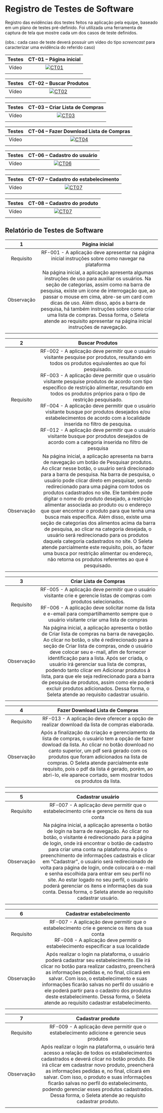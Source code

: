 # Registro de Testes de Software


Registro das evidências dos testes feitos na aplicação pela equipe, baseado em um plano de testes pré-definido. Foi utilizada uma ferramenta de captura de tela que mostre cada um dos casos de teste definidos.

(obs.: cada caso de teste deverá possuir um vídeo do tipo _screencast_ para caracterizar uma evidência do referido caso)

| Testes 	| CT-01 – Página inicial	|
|:---:	|:---:	|
|	Vídeo 	| [![CT01](https://img.youtube.com/vi/fRXAynvNqBM/0.jpg)](https://youtu.be/fRXAynvNqBM)|
|  	|  	|

| Testes 	| CT-02 – Buscar Produtos	|
|:---:	|:---:	|
|	Vídeo 	| [![CT02](https://img.youtube.com/vi/QmDmZIZff7k/0.jpg)](https://youtu.be/QmDmZIZff7k)|
|  	|  	|

| Testes 	| CT-03 – Criar Lista de Compras	|
|:---:	|:---:	|
|	Vídeo 	| [![CT03](https://img.youtube.com/vi/ZvuHq91xTjw/0.jpg)](https://youtu.be/ZvuHq91xTjw)|
|  	|  	|

| Testes 	| CT-04 – Fazer Download Lista de Compras	|
|:---:	|:---:	|
|	Vídeo 	| [![CT04](https://img.youtube.com/vi/e7NaAXRcSbs/0.jpg)](https://youtu.be/e7NaAXRcSbs)|
|  	|  	|

| Testes 	| CT-06 – Cadastro do usuário	|
|:---:	|:---:	|
|	Vídeo 	| [![CT06](https://img.youtube.com/vi/Ip64HgVzUE0/0.jpg)](https://youtu.be/Ip64HgVzUE0?si=vOgABg3nBaLbCuU_)|
|  	|  	|

| Testes 	| CT-07 – Cadastro do estabelecimento	|
|:---:	|:---:	|
|	Vídeo 	| [![CT07](https://img.youtube.com/vi/K17GJHHMWbc/0.jpg)](https://youtu.be/K17GJHHMWbc)  |
|  	|  	|

| Testes 	| CT-08 – Cadastro do produto	|
|:---:	|:---:	|
|	Vídeo 	| [![CT07](https://img.youtube.com/vi/2WMw-HRKBG8/0.jpg)](https://youtu.be/2WMw-HRKBG8) |
|  	|  	|


## Relatório de Testes de Software

| 1 	| Página inicial	|
|:---:	|:---:	|
|	Requisito	| RF-001 - A aplicação deve apresentar na página inicial instruções sobre como navegar na plataforma |
| Observação | Na página inicial, a aplicação apresenta algumas instruções de uso para auxiliar os usuários. Na seção de categorias, assim como na barra de pesquisa, existe um ícone de interrogação que, ao passar o mouse em cima, abre-se um card com dicas de uso. Além disso, após a barra de pesquisa, há também instruções sobre como criar uma lista de compras. Dessa forma, o Seleta atende ao requisito apresentar na página inicial instruções de navegação. |
|  	|  	|

| 2	| Buscar Produtos	|
|:---:	|:---:	|
|	Requisito	| RF-002 - A aplicação deve permitir que o usuário visitante pesquise por produtos, resultando em todos os produtos equivalentes ao que foi pesquisado.<br>RF-003 - A aplicação deve permitir que o usuário visitante pesquise produtos de acordo com tipo específico de restrição alimentar, resultando em todos os produtos próprios para o tipo de restrição pesquisado.<br>RF-004 - A aplicação deve permitir que o usuário visitante busque por produtos desejados e/ou estabelecimentos de acordo com a localidade inserida no filtro de pesquisa.<br>RF-012 - A aplicação deve permitir que o usuário visitante busque por produtos desejados de acordo com a categoria inserida no filtro de pesquisa |
| Observação | Na página inicial, a aplicação apresenta na barra de navegação um botão de Pesquisar produtos. Ao clicar nesse botão, o usuário será direcionado para a barra de pesquisa. Na barra de pesquisa, o usuário pode clicar direto em pesquisar, sendo redirecionado para uma página com todos os produtos cadastrados no site. Ele também pode digitar o nome do produto desejado, a restrição alimentar associada ao produto ou o endereço que quer encontrar o produto para que tenha uma busca mais específica. Além disso, existe uma seção de categorias dos alimentos acima da barra de pesquisa, ao clicar na categoria desejada, o usuário será redirecionado para os produtos daquela categoria cadastrados no site. O Seleta atende parcialmente este requisito, pois, ao fazer uma busca por restrição alimentar ou endereço, não retorna os produtos referentes ao que é pesquisado. |
|  	|  	|

| 3  | Criar Lista de Compras	|
|:---:	|:---:	|
|	Requisito	| RF-005 - A aplicação deve permitir que o usuário visitante crie e gerencie listas de compras com produtos selecionados.<br>RF-006 - A aplicação deve solicitar nome da lista e e-email para compartilhamento sempre que o usuário visitante criar uma lista de compras |
| Observação | Na página inicial, a aplicação apresenta o botão de Criar lista de compras na barra de navegação. Ao clicar no botão, o site é redirecionado para a seção de Criar lista de compras, onde o usuário deve colocar seu e-mail, afim de fornecer identificação para a lista. Após ser criada, o usuário irá gerenciar sua lista de compras, podendo tanto clicar em Adicionar produtos à lista, para que ele seja redirecionado para a barra de pesquisa de produtos, assim como ele poderá excluir produtos adicionados. Dessa forma, o Seleta atende ao requisito cadastrar usuário. |
|  	|  	|

| 4 	| Fazer Download Lista de Compras		|
|:---:	|:---:	|
|	Requisito	| RF-013 - A aplicação deve oferecer a opção de realizar download da lista de compras elaborada. |
| Observação | Após a finalização da criação e gerenciamento da lista de compras, o usuário tem a opção de fazer dowload da lista. Ao clicar no botão download no canto superior, um pdf será gerado com os produtos que foram adicionados na lista de compras. O Seleta atende parcialmente este requisito, pois o pdf da lista é gerado, porém, ao abri-lo, ele aparece cortado, sem mostrar todos os produtos da lista.  |
|  	|  	|

| 5 	| Cadastrar usuário 	|
|:---:	|:---:	|
|	Requisito	| RF-007 - A aplicação deve permitir que o estabelecimento crie e gerencie os itens da sua conta |
| Observação | Na página inicial, a aplicação apresenta o botão de login na barra de navegação. Ao clicar no botão, o visitante é redirecionado para a página de login, onde irá encontrar o botão de cadastro para criar uma conta na plataforma. Após o preenchimento de informações cadastrais e clicar em "Cadastrar", o usuário será redirecionado de volta para página de login, onde colocará o e-mail e senha escolhida para entrar em seu perfil no site. Ao estar logado no seu perfil, o usuário poderá gerenciar os itens e informações da sua conta. Dessa forma, o Seleta atende ao requisito cadastrar usuário.|
|  	|  	|

| 6 	| Cadastrar estabelecimento	|
|:---:	|:---:	|
|	Requisito	| RF-007 - A aplicação deve permitir que o estabelecimento crie e gerencie os itens da sua conta <br> RF-008 - A aplicação deve permitir o estabelecimento especificar a sua localidade |
| Observação | Após realizar o login na plataforma, o usuário poderá cadastrar seu estabelecimento. Ele irá clicar no botão para realizar cadastro, preencherá as informações pedidas e, no final, clicará em salvar. Com isso, o estabelecimento e suas informações ficarão salvas no perfil do usuário e ele poderá partir para o cadastro dos produtos deste estabelecimento. Dessa forma, o Seleta atende ao requisito cadastrar estabelecimento. |
|  	|  	|

| 7 	| Cadastrar produto	|
|:---:	|:---:	|
|	Requisito	| RF-009 - A aplicação deve permitir que o estabelecimento adicione e gerencie seus produtos |
| Observação | Após realizar o login na plataforma, o usuário terá acesso a relação de todos os estabelecimentos cadastrados e deverá clicar no botão produto. Ele irá clicar em cadastrar novo produto, preencherá as informações pedidas e, no final, clicará em salvar. Com isso, o produto e suas informações ficarão salvas no perfil do estabelecimento, podendo gerenciar esses produtos cadastrados. Dessa forma, o Seleta atende ao requisito cadastrar produto. |
|  	|  	|

